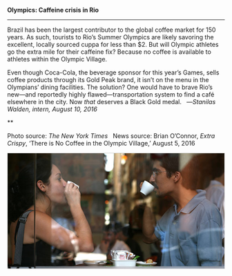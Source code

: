 **Olympics: Caffeine crisis in Rio**

****

Brazil has been the largest contributor to the global coffee market for 150 years. As such, tourists to Rio’s Summer Olympics are likely savoring the excellent, locally sourced cuppa for less than \$2. But will Olympic athletes go the extra mile for their caffeine fix? Because no coffee is available to athletes within the Olympic Village. 

Even though Coca-Cola, the beverage sponsor for this year’s Games, sells coffee products through its Gold Peak brand, it isn’t on the menu in the Olympians’ dining facilities. The solution? One would have to brave Rio’s new—and reportedly highly flawed—transportation system to find a café elsewhere in the city. Now *that* deserves a Black Gold medal.
   —*Stanilas Walden, intern, August 10, 2016*

**

Photo source: *The New York Times*  
 News source: Brian O’Connor, *Extra Crispy*, ‘There is No Coffee in the Olympic Village,’ August 5, 2016

![](../images/16-8-11_32.21.10_Olympics_CoffeeEDIT-1.jpeg)
